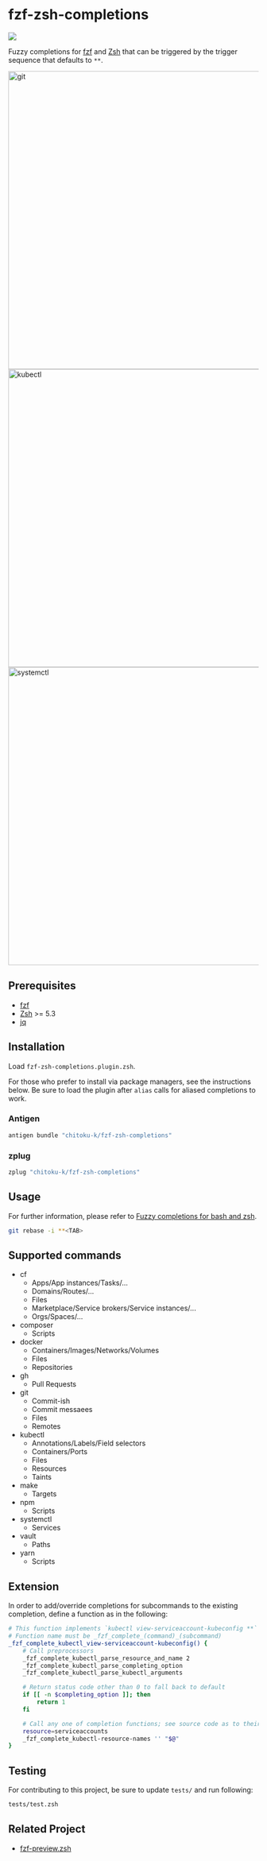 fzf-zsh-completions
===============

[![][workflow-badge]][workflow-link]

Fuzzy completions for [fzf][] and [Zsh][] that can be triggered by the trigger
sequence that defaults to `**`.

<img src="https://user-images.githubusercontent.com/6535425/96915303-0d674180-14e1-11eb-8a14-5b3cd3673a49.png" alt="git" width="600"><br>
<img src="https://user-images.githubusercontent.com/6535425/96915276-06403380-14e1-11eb-9697-3cd40db7cc58.png" alt="kubectl" width="600"><br>
<img src="https://user-images.githubusercontent.com/6535425/96915321-10fac880-14e1-11eb-9222-93fd5a1563b4.png" alt="systemctl" width="600">

## Prerequisites

- [fzf][]
- [Zsh][] >= 5.3
- [jq][]

## Installation

Load `fzf-zsh-completions.plugin.zsh`.

For those who prefer to install via package managers, see the instructions
below. Be sure to load the plugin after `alias` calls for aliased completions to
work.

### Antigen

```zsh
antigen bundle "chitoku-k/fzf-zsh-completions"
```

### zplug

```zsh
zplug "chitoku-k/fzf-zsh-completions"
```

## Usage

For further information, please refer to [Fuzzy completions for bash and zsh][fzf-completions].

```zsh
git rebase -i **<TAB>
```

## Supported commands

- cf
  - Apps/App instances/Tasks/...
  - Domains/Routes/...
  - Files
  - Marketplace/Service brokers/Service instances/...
  - Orgs/Spaces/...
- composer
  - Scripts
- docker
  - Containers/Images/Networks/Volumes
  - Files
  - Repositories
- gh
  - Pull Requests
- git
  - Commit-ish
  - Commit messaees
  - Files
  - Remotes
- kubectl
  - Annotations/Labels/Field selectors
  - Containers/Ports
  - Files
  - Resources
  - Taints
- make
  - Targets
- npm
  - Scripts
- systemctl
  - Services
- vault
  - Paths
- yarn
  - Scripts

## Extension

In order to add/override completions for subcommands to the existing completion,
define a function as in the following:

```zsh
# This function implements `kubectl view-serviceaccount-kubeconfig **`
# Function name must be _fzf_complete_(command)_(subcommand)
_fzf_complete_kubectl_view-serviceaccount-kubeconfig() {
    # Call preprocessors
    _fzf_complete_kubectl_parse_resource_and_name 2
    _fzf_complete_kubectl_parse_completing_option
    _fzf_complete_kubectl_parse_kubectl_arguments

    # Return status code other than 0 to fall back to default
    if [[ -n $completing_option ]]; then
        return 1
    fi

    # Call any one of completion functions; see source code as to their usage
    resource=serviceaccounts
    _fzf_complete_kubectl-resource-names '' "$@"
}
```

## Testing

For contributing to this project, be sure to update `tests/` and run following:

```zsh
tests/test.zsh
```

## Related Project

- [fzf-preview.zsh][]

[workflow-link]:   https://github.com/chitoku-k/fzf-zsh-completions/actions?query=branch:master
[workflow-badge]:  https://img.shields.io/github/actions/workflow/status/chitoku-k/fzf-zsh-completions/ci.yml?branch=master&style=flat-square
[fzf]:             https://github.com/junegunn/fzf
[fzf-completions]: https://github.com/junegunn/fzf/blob/master/README.md#fuzzy-completion-for-bash-and-zsh
[Zsh]:             https://www.zsh.org/
[fzf-preview.zsh]: https://github.com/yuki-ycino/fzf-preview.zsh
[jq]:              https://github.com/stedolan/jq
